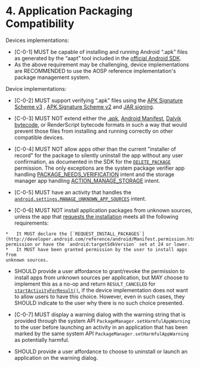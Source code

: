 # 4\. Application Packaging Compatibility

Devices implementations:

*    [C-0-1] MUST be capable of installing and running Android “.apk” files as
generated by the “aapt” tool included in the
[official Android SDK](
http://developer.android.com/tools/help/index.html).
   *   As the above requirement may be challenging, device implementations are
   RECOMMENDED to use the AOSP reference implementation's package management
   system.

Device implementations:

*    [C-0-2] MUST support verifying “.apk” files using the
[APK Signature Scheme v3](https://source.android.com/security/apksigning/v3.html)
, [APK Signature Scheme v2](https://source.android.com/security/apksigning/v2.html)
and [JAR signing](
https://source.android.com/security/apksigning/v2.html#v1-verification).
*    [C-0-3] MUST NOT extend either the
[.apk](http://developer.android.com/guide/components/fundamentals.html),
[Android Manifest](
http://developer.android.com/guide/topics/manifest/manifest-intro.html),
[Dalvik bytecode](https://android.googlesource.com/platform/dalvik/), or
RenderScript bytecode formats in such a way that would prevent those files from
installing and running correctly on other compatible devices.
*    [C-0-4] MUST NOT allow apps other than the current
"installer of record" for the package to silently uninstall the app without any
user confirmation, as documented in the SDK for the [`DELETE_PACKAGE`](
https://developer.android.com/reference/android/Manifest.permission.html#DELETE_PACKAGES)
permission. The only exceptions are the system package verifier app handling
[PACKAGE_NEEDS_VERIFICATION](
https://developer.android.com/reference/android/content/Intent.html#ACTION_PACKAGE_NEEDS_VERIFICATION)
intent and the storage manager app handling [ACTION_MANAGE_STORAGE](
https://developer.android.com/reference/android/os/storage/StorageManager.html#ACTION_MANAGE_STORAGE)
intent.

*    [C-0-5] MUST have an activity that handles the
[`android.settings.MANAGE_UNKNOWN_APP_SOURCES`](http://developer.android.com/reference/android/provider/Settings.html#ACTION_MANAGE_UNKNOWN_APP_SOURCES)
intent.

*    [C-0-6] MUST NOT install application packages from unknown
sources, unless the app that [requests the installation](https://developer.android.com/reference/android/content/Intent.html#ACTION_INSTALL_PACKAGE)
meets all the following requirements:

    *   It MUST declare the [`REQUEST_INSTALL_PACKAGES`](http://developer.android.com/reference/android/Manifest.permission.html#REQUEST_INSTALL_PACKAGES)
    permission or have the `android:targetSdkVersion` set at 24 or lower.
    *   It MUST have been granted permission by the user to install apps from
    unknown sources.

*    SHOULD provide a user affordance to grant/revoke the permission to
install apps from unknown sources per application, but MAY choose to implement
this as a no-op and return `RESULT_CANCELED` for [`startActivityForResult()`](
http://developer.android.com/reference/android/app/Activity.html#startActivityForResult%28android.content.Intent,int%29),
if the device implementation does not want to allow users to have this choice.
However, even in such cases, they SHOULD indicate to the user why there is no
such choice presented.

*    [C-0-7] MUST display a warning dialog with the warning string that is
provided through the system API `PackageManager.setHarmfulAppWarning`
to the user before launching an activity in an application that has been marked
by the same system API `PackageManager.setHarmfulAppWarning` as potentially
harmful.
*    SHOULD provide a user affordance to choose to uninstall or launch an
application on the warning dialog.
